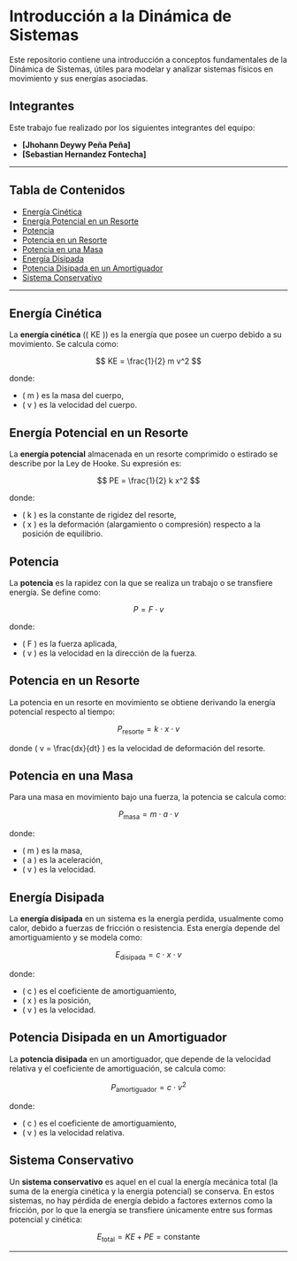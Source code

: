 # Introducción a la Dinámica de Sistemas

Este repositorio contiene una introducción a conceptos fundamentales de la Dinámica de Sistemas, útiles para modelar y analizar sistemas físicos en movimiento y sus energías asociadas.

## Integrantes

Este trabajo fue realizado por los siguientes integrantes del equipo:

- **[Jhohann Deywy Peña Peña]**
- **[Sebastian Hernandez Fontecha]**


---

## Tabla de Contenidos
- [Energía Cinética](#energía-cinética)
- [Energía Potencial en un Resorte](#energía-potencial-en-un-resorte)
- [Potencia](#potencia)
- [Potencia en un Resorte](#potencia-en-un-resorte)
- [Potencia en una Masa](#potencia-en-una-masa)
- [Energía Disipada](#energía-disipada)
- [Potencia Disipada en un Amortiguador](#potencia-disipada-en-un-amortiguador)
- [Sistema Conservativo](#sistema-conservativo)

---

## Energía Cinética

La **energía cinética** (\( KE \)) es la energía que posee un cuerpo debido a su movimiento. Se calcula como:

$$
KE = \frac{1}{2} m v^2
$$

donde:
- \( m \) es la masa del cuerpo,
- \( v \) es la velocidad del cuerpo.

## Energía Potencial en un Resorte

La **energía potencial** almacenada en un resorte comprimido o estirado se describe por la Ley de Hooke. Su expresión es:

$$
PE = \frac{1}{2} k x^2
$$

donde:
- \( k \) es la constante de rigidez del resorte,
- \( x \) es la deformación (alargamiento o compresión) respecto a la posición de equilibrio.

## Potencia

La **potencia** es la rapidez con la que se realiza un trabajo o se transfiere energía. Se define como:

$$
P = F \cdot v
$$

donde:
- \( F \) es la fuerza aplicada,
- \( v \) es la velocidad en la dirección de la fuerza.

## Potencia en un Resorte

La potencia en un resorte en movimiento se obtiene derivando la energía potencial respecto al tiempo:

$$
P_{\text{resorte}} = k \cdot x \cdot v
$$

donde \( v = \frac{dx}{dt} \) es la velocidad de deformación del resorte.

## Potencia en una Masa

Para una masa en movimiento bajo una fuerza, la potencia se calcula como:

$$
P_{\text{masa}} = m \cdot a \cdot v
$$

donde:
- \( m \) es la masa,
- \( a \) es la aceleración,
- \( v \) es la velocidad.

## Energía Disipada

La **energía disipada** en un sistema es la energía perdida, usualmente como calor, debido a fuerzas de fricción o resistencia. Esta energía depende del amortiguamiento y se modela como:

$$
E_{\text{disipada}} = c \cdot x \cdot v
$$

donde:
- \( c \) es el coeficiente de amortiguamiento,
- \( x \) es la posición,
- \( v \) es la velocidad.

## Potencia Disipada en un Amortiguador

La **potencia disipada** en un amortiguador, que depende de la velocidad relativa y el coeficiente de amortiguación, se calcula como:

$$
P_{\text{amortiguador}} = c \cdot v^2
$$

donde:
- \( c \) es el coeficiente de amortiguamiento,
- \( v \) es la velocidad relativa.

## Sistema Conservativo

Un **sistema conservativo** es aquel en el cual la energía mecánica total (la suma de la energía cinética y la energía potencial) se conserva. En estos sistemas, no hay pérdida de energía debido a factores externos como la fricción, por lo que la energía se transfiere únicamente entre sus formas potencial y cinética:

$$
E_{\text{total}} = KE + PE = \text{constante}
$$

---

